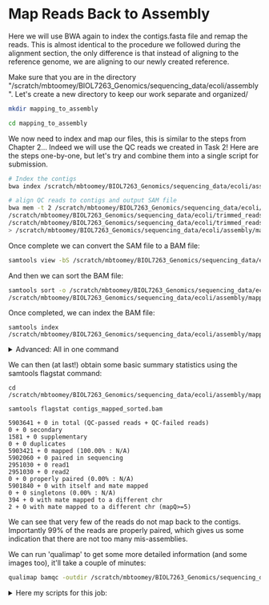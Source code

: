 # Map Reads Back to Assembly
Here we will use BWA again to index the contigs.fasta file and remap the reads. This is almost identical to the procedure we followed during the alignment section, the only difference is that instead of aligning to the reference genome, we are aligning to our newly created reference.

Make sure that you are in the directory "/scratch/mbtoomey/BIOL7263_Genomics/sequencing_data/ecoli/assembly". Let's create a new directory to keep our work separate and organized/

```bash
mkdir mapping_to_assembly

cd mapping_to_assembly
```

We now need to index and map our files, this is similar to the steps from Chapter 2... Indeed we will use the QC reads we created in Task 2! Here are the steps one-by-one, but let's try and combine them into a single script for submission. 

```bash
# Index the contigs
bwa index /scratch/mbtoomey/BIOL7263_Genomics/sequencing_data/ecoli/assembly/contig.fasta

# align QC reads to contigs and output SAM file
bwa mem -t 2 /scratch/mbtoomey/BIOL7263_Genomics/sequencing_data/ecoli/assembly/contigs.fasta \
/scratch/mbtoomey/BIOL7263_Genomics/sequencing_data/ecoli/trimmed_reads_val_1.fq.gz \
/scratch/mbtoomey/BIOL7263_Genomics/sequencing_data/ecoli/trimmed_reads_val_1.fq.gz \
> /scratch/mbtoomey/BIOL7263_Genomics/sequencing_data/ecoli/assembly/mapping_to_assembly/contigs_mapped.sam
```

Once complete we can convert the SAM file to a BAM file:
```bash
samtools view -bS /scratch/mbtoomey/BIOL7263_Genomics/sequencing_data/ecoli/assembly/mapping_to_assembly/contigs_mapped.sam >  /scratch/mbtoomey/BIOL7263_Genomics/sequencing_data/ecoli/assembly/mapping_to_assembly/contigs_mapped.bam
```

And then we can sort the BAM file:
```bash
samtools sort -o /scratch/mbtoomey/BIOL7263_Genomics/sequencing_data/ecoli/assembly/mapping_to_assembly/contigs_mapped_sorted.bam \
/scratch/mbtoomey/BIOL7263_Genomics/sequencing_data/ecoli/assembly/mapping_to_assembly/contigs_mapped.bam
```

Once completed, we can index the BAM file:

```
samtools index /scratch/mbtoomey/BIOL7263_Genomics/sequencing_data/ecoli/assembly/mapping_to_assembly/contigs_mapped_sorted.bam
```

<details>
  <summary>Advanced: All in one command</summary>
  ```bash
  bwa index /scratch/mbtoomey/BIOL7263_Genomics/sequencing_data/ecoli/assembly/contigs.fasta
bwa mem -t 2 /scratch/mbtoomey/BIOL7263_Genomics/sequencing_data/ecoli/assembly/contigs.fasta /scratch/mbtoomey/BIOL7263_Genomics/sequencing_data/ecoli/trimmed_reads_val_1.fq.gz /scratch/mbtoomey/BIOL7263_Genomics/sequencing_data/ecoli/trimmed_reads_val_2.fq.gz > /scratch/mbtoomey/BIOL7263_Genomics/sequencing_data/ecoli/assembly/mapping_to_assembly/contigs_mapped.sam 
samtools sort -o /scratch/mbtoomey/BIOL7263_Genomics/sequencing_data/ecoli/assembly/mapping_to_assembly/contigs_mapped_sorted.bam /scratch/mbtoomey/BIOL7263_Genomics/sequencing_data/ecoli/assembly/mapping_to_assembly/contigs_mapped.sam
samtools index /scratch/mbtoomey/BIOL7263_Genomics/sequencing_data/ecoli/assembly/mapping_to_assembly/contigs_mapped_sorted.bam
```

Here my scripts for this job:

* [align_de_novo.sh](https://github.com/mbtoomey/genomics_adventure/blob/release/scripts/align_de_novo.sh)
* [align_de_novo.sbatch](https://github.com/mbtoomey/genomics_adventure/blob/release/scripts/align_de_novo.sbatch)

</details>

We can then (at last!) obtain some basic summary statistics using the samtools flagstat command:
```
cd /scratch/mbtoomey/BIOL7263_Genomics/sequencing_data/ecoli/assembly/mapping_to_assembly/

samtools flagstat contigs_mapped_sorted.bam

5903641 + 0 in total (QC-passed reads + QC-failed reads)
0 + 0 secondary
1581 + 0 supplementary
0 + 0 duplicates
5903421 + 0 mapped (100.00% : N/A)
5902060 + 0 paired in sequencing
2951030 + 0 read1
2951030 + 0 read2
0 + 0 properly paired (0.00% : N/A)
5901840 + 0 with itself and mate mapped
0 + 0 singletons (0.00% : N/A)
394 + 0 with mate mapped to a different chr
2 + 0 with mate mapped to a different chr (mapQ>=5)
```

We can see that very few of the reads do not map back to the contigs. Importantly 99% of the reads are properly paired, which gives us some indication that there are not too many mis-assemblies.

We can run 'qualimap' to get some more detailed information (and some images too), it'll take a couple of minutes:

```bash
qualimap bamqc -outdir /scratch/mbtoomey/BIOL7263_Genomics/sequencing_data/ecoli/assembly/mapping_to_assembly/bamqc -bam /scratch/mbtoomey/BIOL7263_Genomics/sequencing_data/ecoli/assembly/mapping_to_assembly/contigs_mapped_sorted.bam
```

<details>
  <summary>Here my scripts for this job:</summary>

* [qmap_de_novo.sh](https://github.com/mbtoomey/genomics_adventure/blob/release/scripts/qmap_de_novo.sh)
* [qmap_de_novo.sbatch](https://github.com/mbtoomey/genomics_adventure/blob/release/scripts/qmap_de_novo.sbatch)
<details>


Download the `bamqc` folder and open the qualimapReport.html file in your browser. 

Go to either the "Chromosome stats" section and you will see that the larger of our contigs have a mean coverage of around 160 - which is what we would expect from our original alignment.

If you notice very carefully :wink:, there is one contig which has a size of 46899 - this is very very close to the size (46850) of the main contig we found in the unmapped reads assembly - another good indication that it is a separate sequence (remember we suspected it was a plasmid) and not integrated into a chromosome. We can double check this with a quick blast search...

```bash
blastn -subject /scratch/mbtoomey/BIOL7263_Genomics/sequencing_data/ecoli/assembly/contigs.fasta \
-query /scratch/mbtoomey/BIOL7263_Genomics/sequencing_data/ecoli//unmapped_assembly/spades_assembly/contigs.fasta \
-outfmt 6 -out /scratch/mbtoomey/BIOL7263_Genomics/sequencing_data/ecoli/assembly/mapping_to_assembly/check_plasmid.blastn
```

Opening the 'check_plasmid.blastn' we can see the top hit as:
```
NODE_1_length_46850_cov_69.441152       NODE_33_length_46899_cov_70.549934      100.000 46850   0       0       1       46850   50      46899   0.0     86516
```

This shows us that this contig almost exactly matches the the unmapped assembly, strongly supporting that this is a plasmid sequence and not integrated into the chromosomes.

# Go to [Task 4](https://github.com/mbtoomey/genomics_adventure/blob/release/chapter_4/task_4.md)
